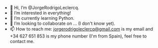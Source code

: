 - 👋 Hi, I’m @JorgeRodrigoLeclercq.
- 👀 I’m interested in everything!
- 🌱 I’m currently learning Python.
- 💞️ I’m looking to collaborate on ... (I don't know yet).
- 📫 How to reach me: jorgerodrigoleclercq@gmail.com is my email and +34 627 651 853 is my phone number (I'm from Spain), feel free to contact me.

<!---
JorgeRodrigoLeclercq/JorgeRodrigoLeclercq is a ✨ special ✨ repository because its `README.md` (this file) appears on your GitHub profile.
You can click the Preview link to take a look at your changes.
--->
